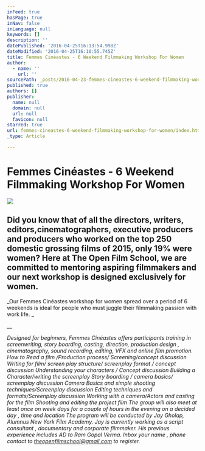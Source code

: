 ```yaml
---
inFeed: true
hasPage: true
inNav: false
inLanguage: null
keywords: []
description: ''
datePublished: '2016-04-25T16:13:54.998Z'
dateModified: '2016-04-25T16:10:55.745Z'
title: Femmes Cinéastes - 6 Weekend Filmmaking Workshop For Women
author:
  - name: ''
    url: ''
sourcePath: _posts/2016-04-23-femmes-cineastes-6-weekend-filmmaking-workshop-for-women.md
published: true
authors: []
publisher:
  name: null
  domain: null
  url: null
  favicon: null
starred: true
url: femmes-cineastes-6-weekend-filmmaking-workshop-for-women/index.html
_type: Article

---
```

# Femmes Cinéastes - 6 Weekend Filmmaking Workshop For Women
![](https://the-grid-user-content.s3-us-west-2.amazonaws.com/7b9eca08-1415-44cb-93fe-6f0fb52c0af7.png)

## Did you know that of all the directors, writers, editors,cinematographers, executive producers and producers who worked on the top 250 domestic grossing films of 2015, only 19% were women? Here at The Open Film School, we are committed to mentoring aspiring filmmakers and our next workshop is designed exclusively for women.

_Our Femmes Cinéastes workshop for women spread over a period of 6 weekends is ideal for people who must juggle their filmmaking passion with work life. _

__

_Designed for beginners, Femmes Cinéastes offers participants training in screenwriting, story boarding, casting, direction, production design , cinematography, sound recording, editing, VFX and online film promotion. How to Read a film /Production process/ Screening/concept discussion Writing for film/ screen play structure/ screenplay format / concept discussion Understanding your characters / Concept discussion Building a Character/writing the screenplay Story boarding / camera basics/ screenplay discussion Camera Basics and simple shooting techniques/Screenplay discussion Editing techniques and formats/Screenplay discussion Working with a camera/Actors and casting for the film Shooting and editing the project film The group will also meet at least once on week days for a couple of hours in the evening on a decided day , time and location The program will be conducted by Jay Gholap, Alumnus New York Film Academy. Jay is currently working as a script consultant , documentary and corporate filmmaker. His previous experience includes AD to Ram Gopal Verma. Inbox your name , phone contact to theopenfilmschool@gmail.com to register._